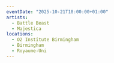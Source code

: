 ```yaml
---
eventDate: "2025-10-21T18:00:00+01:00"
artists:
  - Battle Beast
  - Majestica
locations:
  - O2 Institute Birmingham
  - Birmingham
  - Royaume-Uni
---
```

